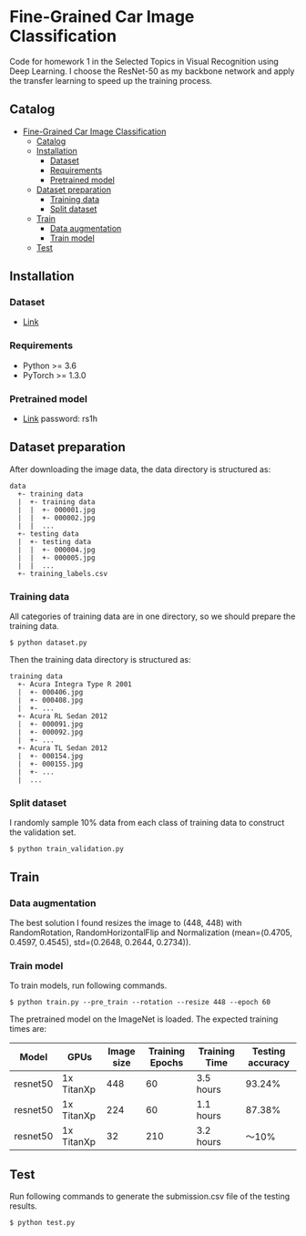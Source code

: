 # Fine-Grained Car Image Classification

Code for homework 1 in the Selected Topics in Visual Recognition using Deep Learning.
I choose the ResNet-50 as my backbone network and apply the transfer learning to speed up the training process.
## Catalog
- [Fine-Grained Car Image Classification](#fine-grained-car-image-classification)
  - [Catalog](#Catalog)
  - [Installation](#Installation)
    - [Dataset](#Dataset)
    - [Requirements](#Requirements)
    - [Pretrained model](#Pretrained-model)
  - [Dataset preparation](#Dataset-Preparation)
    - [Training data](#training-data)
    - [Split dataset](#split-dataset)
  - [Train](#train)
    - [Data augmentation](#data-augmentation)
    - [Train model](#train-model)
  - [Test](#test)

## Installation
### Dataset
  - [Link](https://www.kaggle.com/c/cs-t0828-2020-hw1/data)
### Requirements
- Python >= 3.6
- PyTorch >= 1.3.0
### Pretrained model
  -  [Link](https://pan.baidu.com/s/1zh3FFwW14lPhSRfmGRshBA) password: rs1h

## Dataset preparation
After downloading the image data, the data directory is structured as:
```
data
  +- training data
  |  +- training data
  |  |  +- 000001.jpg
  |  |  +- 000002.jpg
  |  |  ...
  +- testing data
  |  +- testing data
  |  |  +- 000004.jpg
  |  |  +- 000005.jpg
  |  |  ...
  +- training_labels.csv
```
### Training data
All categories of training data are in one directory, so we should prepare the training data. 
```
$ python dataset.py
```
Then the training data directory is structured as:
```
training data
  +- Acura Integra Type R 2001
  |  +- 000406.jpg
  |  +- 000408.jpg
  |  +- ...
  +- Acura RL Sedan 2012
  |  +- 000091.jpg
  |  +- 000092.jpg
  |  +- ...
  +- Acura TL Sedan 2012
  |  +- 000154.jpg
  |  +- 000155.jpg
  |  +- ...
  |  ...
```
### Split dataset
I randomly sample 10% data from each class of training data to construct the validation set.
```
$ python train_validation.py
```
## Train
### Data augmentation
The best solution I found resizes the image to (448, 448) with RandomRotation, RandomHorizontalFlip and Normalization (mean=(0.4705, 0.4597, 0.4545), std=(0.2648, 0.2644, 0.2734)).
### Train model
To train models, run following commands.
```
$ python train.py --pre_train --rotation --resize 448 --epoch 60
```
The pretrained model on the ImageNet is loaded. The expected training times are:

Model | GPUs | Image size | Training Epochs | Training Time | Testing accuracy
------------ | ------------- | ------------- | ------------- | ------------- | -------------
resnet50 | 1x TitanXp | 448 | 60 | 3.5 hours | 93.24%
resnet50 | 1x TitanXp | 224 | 60 | 1.1 hours | 87.38%
resnet50 | 1x TitanXp | 32 | 210 | 3.2 hours | ～10%

## Test
Run following commands to generate the submission.csv file of the testing results.
```
$ python test.py
```
